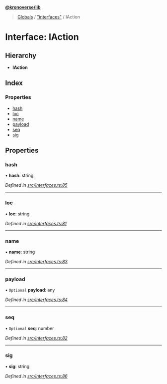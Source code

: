 **[@kronoverse/lib](../README.md)**

> [Globals](../globals.md) / ["interfaces"](../modules/_interfaces_.md) / IAction

# Interface: IAction

## Hierarchy

* **IAction**

## Index

### Properties

* [hash](_interfaces_.iaction.md#hash)
* [loc](_interfaces_.iaction.md#loc)
* [name](_interfaces_.iaction.md#name)
* [payload](_interfaces_.iaction.md#payload)
* [seq](_interfaces_.iaction.md#seq)
* [sig](_interfaces_.iaction.md#sig)

## Properties

### hash

•  **hash**: string

*Defined in [src/interfaces.ts:85](https://github.com/kronoverse-inc/krono-lib/blob/bda32c6/src/interfaces.ts#L85)*

___

### loc

•  **loc**: string

*Defined in [src/interfaces.ts:81](https://github.com/kronoverse-inc/krono-lib/blob/bda32c6/src/interfaces.ts#L81)*

___

### name

•  **name**: string

*Defined in [src/interfaces.ts:83](https://github.com/kronoverse-inc/krono-lib/blob/bda32c6/src/interfaces.ts#L83)*

___

### payload

• `Optional` **payload**: any

*Defined in [src/interfaces.ts:84](https://github.com/kronoverse-inc/krono-lib/blob/bda32c6/src/interfaces.ts#L84)*

___

### seq

• `Optional` **seq**: number

*Defined in [src/interfaces.ts:82](https://github.com/kronoverse-inc/krono-lib/blob/bda32c6/src/interfaces.ts#L82)*

___

### sig

•  **sig**: string

*Defined in [src/interfaces.ts:86](https://github.com/kronoverse-inc/krono-lib/blob/bda32c6/src/interfaces.ts#L86)*
